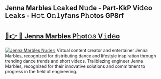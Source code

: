 ## Jenna Marbles L𝚎a𝚔ed N𝚞𝚍e - Part-KkP Vi𝚍𝚎o L𝚎a𝚔s - H𝚘𝚝 O𝚗𝚕yf𝚊ns P𝚑𝚘tos GP8rf

# <h2><a href="http://kf2xwz.oniu.top/?m=Jenna+Marbles">🔗👉 🔴 Jenna Marbles P𝚑ot𝚘𝚜 V𝚒d𝚎o</a></h2>

[![Jenna Marbles Nu𝚍e𝚜](https://i.imgur.com/0qMVB7G.gif)](http://kf2xwz.oniu.top/?m=Jenna+Marbles)
Virtual content creator and entertainer Jenna Marbles, recognized for distributing dance and lifestyle inspiration through trending dance trends and short videos. Trailblazing engineer Jenna Marbles, recognized for their innovative solutions and commitment to progress in the field of engineering.  
